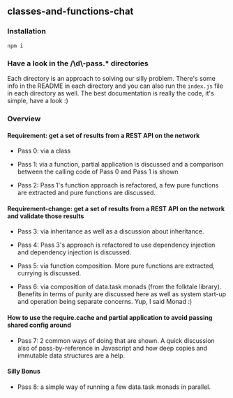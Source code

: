 ## classes-and-functions-chat

### Installation
```shell
npm i
```

### Have a look in the /\d\\-pass.* directories
Each directory is an approach to solving our silly problem. There's some info in the README in each directory and you can also run the ``index.js`` file in each directory as well. The best documentation is really the code, it's simple, have a look :)

### Overview

#### Requirement: get a set of results from a REST API on the network

- Pass 0: via a class

- Pass 1: via a function, partial application is discussed and a comparison between the calling code of Pass 0 and Pass 1 is shown

- Pass 2: Pass 1's function approach is refactored, a few pure functions are extracted and pure functions are discussed.

#### Requirement-change: get a set of results from a REST API on the network and validate those results

- Pass 3: via inheritance as well as a discussion about inheritance.

- Pass 4: Pass 3's approach is refactored to use dependency injection and dependency injection is discussed.

- Pass 5: via function composition. More pure functions are extracted, currying is discussed.

- Pass 6: via composition of data.task monads (from the folktale library). Benefits in terms of purity are discussed here as well as system start-up and operation being separate concerns. Yup, I said Monad :)

#### How to use the require.cache and partial application to avoid passing shared config around

- Pass 7: 2 common ways of doing that are shown. A quick discussion also of pass-by-reference in Javascript and how deep copies and immutable data structures are a help.

#### Silly Bonus

* Pass 8: a simple way of running a few data.task monads in parallel.
